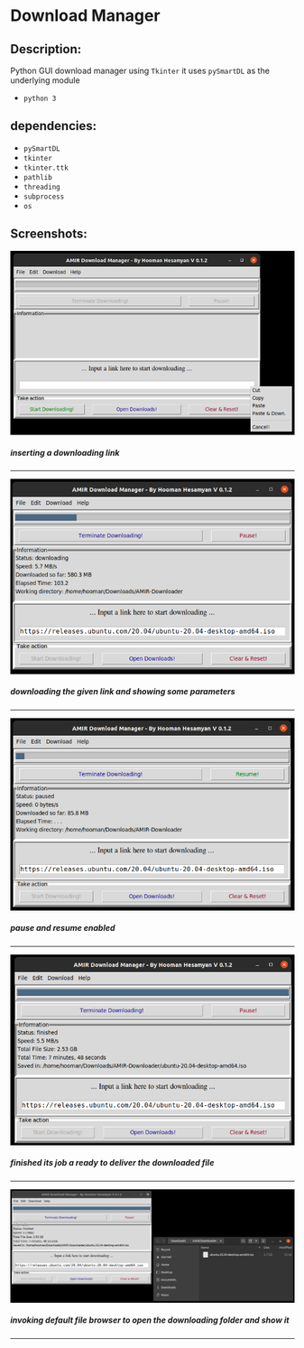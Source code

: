 # Download Manager  


## Description:
Python GUI download manager using `Tkinter`
it uses `pySmartDL` as the underlying module 


* `python 3`

## dependencies:
* `pySmartDL`
* `tkinter`
* `tkinter.ttk`
* `pathlib`
* `threading`
* `subprocess`
* `os`
    

## Screenshots:

![Idle](https://github.com/hooman734/Download-Manager/blob/master/screenshots/right_click.png)
##### inserting a downloading link
----------------
![Idle](https://github.com/hooman734/Download-Manager/blob/master/screenshots/operation.png)
##### downloading the given link and showing some parameters
----------------
![Idle](https://github.com/hooman734/Download-Manager/blob/master/screenshots/paused.png)
##### pause and resume enabled
----------------
![Idle](https://github.com/hooman734/Download-Manager/blob/master/screenshots/done.png)
##### finished its job a ready to deliver the downloaded file
----------------
![Idle](https://github.com/hooman734/Download-Manager/blob/master/screenshots/show_file.png)
##### invoking default file browser to open the downloading folder and show it
----------------
